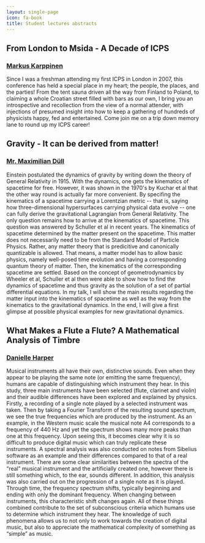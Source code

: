 ```yaml
---
layout: single-page
icon: fa-book
title: Student lectures abstracts
---
```


## From London to Msida - A Decade of ICPS
### [Markus Karppinen](karppinen.markus@gmail.com)

Since I was a freshman attending my first ICPS in London in 2007, this conference has held a special place in my heart; the people, the places, and the parties! From the tent sauna driven all the way from Finland to Poland, to claiming a whole Croatian street filled with bars as our own, I bring you an introspective and recollection from the view of a normal attender, with injections of presumed insight into how to keep a gathering of hundreds of physicists happy, fed and entertained. Come join me on a trip down memory lane to round up my ICPS career!

## Gravity - It can be derived from matter!
### [Mr. Maximilian Düll](maximilian.duell@fau.de)
Einstein postulated the dynamics of gravity by writing down the theory of General Relativity in 1915. With the dynamics, one gets the kinematics of spacetime for free. However, it was shown in the 1970's by Kuchar et al that the other way round is actually far more convenient. By specifing the kinematics of a spacetime carrying a Lorentzian metric -- that is, saying how three-dimensional hypersurfaces carrying physical data evolve -- one can fully derive the gravitational Lagrangian from General Relativity. The only question remains how to arrive at the kinematics of spacetime. This question was answered by Schuller et al in recent years. The kinematics of spacetime determined by the matter present on the spacetime. This matter does not necessarily need to be from the Standard Model of Particle Physics. Rather, any matter theory that is predicitive and canonically quantizable is allowed. That means, a matter model has to allow basic physics, namely well-posed time evolution and having a corresponding quantum theory of matter. Then, the kinematics of the corresponding spacetime are settled. Based on the concept of geometrodynamics by Wheeler et al, Schuller et al then were able to show how to find the dynamics of spacetime and thus gravity as the solution of a set of partial differential equations. In my talk, I will show the main results regarding the matter input into the kinematics of spacetime as well as the way from the kinematics to the gravitational dynamics. In the end, I will give a first glimpse at possible physical examples for new gravitational dynamics.

## What Makes a Flute a Flute? A Mathematical Analysis of Timbre
### [Danielle Harper](danielle.harper@meduniwien.ac.at)
Musical instruments all have their own, distinctive sounds. Even when they appear to be playing the same note (or emitting the same frequency), humans are capable of distinguishing which instrument they hear. In this study, three main instruments have been selected (flute, clarinet and violin) and their audible differences have been explored and explained by physics. Firstly, a recording of a single note played by a selected instrument was taken. Then by taking a Fourier Transform of the resulting sound spectrum, we see the true frequencies which are produced by the instrument. As an example, in the Western music scale the musical note A4 corresponds to a frequency of 440 Hz and yet the spectrum shows many more peaks than one at this frequency. Upon seeing this, it becomes clear why it is so difficult to produce digital music which can truly replicate these instruments. A spectral analysis was also conducted on notes from Sibelius software as an example and their differences compared to that of a real instrument. There are some clear similarities between the spectra of the “real” musical instrument and the artificially created one, however there is still something which, to the ear, sounds different. In addition, this analysis was also carried out on the progression of a single note as it is played. Through time, the frequency spectrum shifts, typically beginning and ending with only the dominant frequency. When changing between instruments, this characteristic shift changes again. All of these things combined contribute to the set of subconscious criteria which humans use to determine which instrument they hear. The knowledge of such phenomena allows us to not only to work towards the creation of digital music, but also to appreciate the mathematical complexity of something as “simple” as music. 
